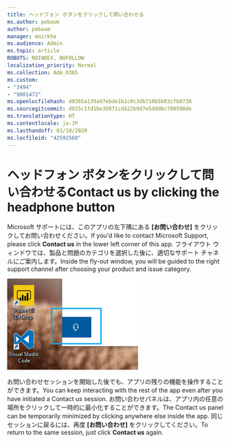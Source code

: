 ```yaml
---
title: ヘッドフォン ボタンをクリックして問い合わせる
ms.author: pebaum
author: pebaum
manager: mnirkhe
ms.audience: Admin
ms.topic: article
ROBOTS: NOINDEX, NOFOLLOW
localization_priority: Normal
ms.collection: Adm_O365
ms.custom:
- "3494"
- "9001472"
ms.openlocfilehash: 49365a139a97ebde1b1c0c3db710b5b03cfb8738
ms.sourcegitcommit: d925c1fd1be35071cd422b9d7e5ddd6c700590de
ms.translationtype: HT
ms.contentlocale: ja-JP
ms.lasthandoff: 03/10/2020
ms.locfileid: "42592560"
---
```

# <a name="contact-us-by-clicking-the-headphone-button"></a><span data-ttu-id="7f0a9-102">ヘッドフォン ボタンをクリックして問い合わせる</span><span class="sxs-lookup"><span data-stu-id="7f0a9-102">Contact us by clicking the headphone button</span></span>

<span data-ttu-id="7f0a9-103">Microsoft サポートには、このアプリの左下隅にある **[お問い合わせ]** をクリックしてお問い合わせください。</span><span class="sxs-lookup"><span data-stu-id="7f0a9-103">If you'd like to contact Microsoft Support, please click **Contact us** in the lower left corner of this app.</span></span> <span data-ttu-id="7f0a9-104">フライアウト ウィンドウでは、製品と問題のカテゴリを選択した後に、適切なサポート チャネルにご案内します。</span><span class="sxs-lookup"><span data-stu-id="7f0a9-104">Inside the fly-out window, you will be guided to the right support channel after choosing your product and issue category.</span></span>

![ヘッドフォン アイコンをクリックしてお問い合わせください。](media/contact-us-headphone-icon.png)

<span data-ttu-id="7f0a9-106">お問い合わせセッションを開始した後でも、アプリの残りの機能を操作することができます。</span><span class="sxs-lookup"><span data-stu-id="7f0a9-106">You can keep interacting with the rest of the app even after you have initiated a Contact us session.</span></span> <span data-ttu-id="7f0a9-107">お問い合わせパネルは、アプリ内の任意の場所をクリックして一時的に最小化することができます。</span><span class="sxs-lookup"><span data-stu-id="7f0a9-107">The Contact us panel can be temporarily minimized by clicking anywhere else inside the app.</span></span> <span data-ttu-id="7f0a9-108">同じセッションに戻るには、再度 **[お問い合わせ]** をクリックしてください。</span><span class="sxs-lookup"><span data-stu-id="7f0a9-108">To return to the same session, just click **Contact us** again.</span></span>
